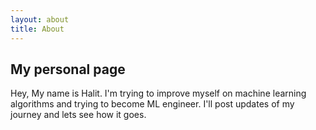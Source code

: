 ```yaml
---
layout: about
title: About
---
```


## My personal page

Hey, My name is Halit. I'm trying to improve myself on machine learning algorithms and trying to become ML engineer. I'll post updates of my journey and lets see how it goes.
